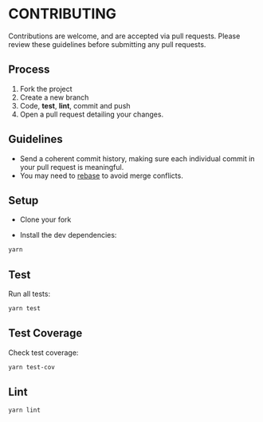 # CONTRIBUTING

Contributions are welcome, and are accepted via pull requests.
Please review these guidelines before submitting any pull requests.

## Process

1. Fork the project
3. Create a new branch
3. Code, **test**, **lint**, commit and push
4. Open a pull request detailing your changes.

## Guidelines

* Send a coherent commit history, making sure each individual commit in your pull request is meaningful.
* You may need to [rebase](https://git-scm.com/book/en/v2/Git-Branching-Rebasing) to avoid merge conflicts.

## Setup
- Clone your fork

- Install the dev dependencies:
```bash
yarn
```

## Test
Run all tests:
```bash
yarn test
```

## Test Coverage
Check test coverage:
```bash
yarn test-cov
```

## Lint
```bash
yarn lint
```
